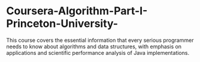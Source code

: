 # Coursera-Algorithm-Part-I-Princeton-University-
This course covers the essential information that every serious programmer needs to know about algorithms and data structures, with emphasis on applications and scientific performance analysis of Java implementations. 
